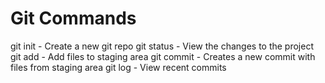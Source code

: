 # Git Commands

git init - Create a new git repo
git status - View the changes to the project
git add - Add files to staging area
git commit - Creates a new commit with files from staging area
git log - View recent commits